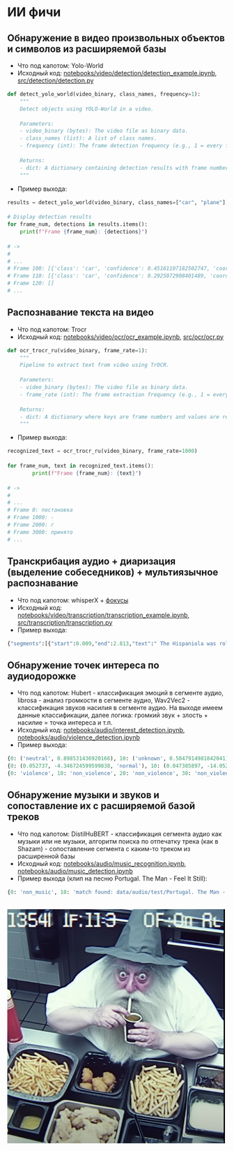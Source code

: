 # ИИ фичи

## Обнаружение в видео произвольных объектов и символов из расширяемой базы
- Что под капотом: Yolo-World
- Исходный код: [notebooks/video/detection/detection_example.ipynb](notebooks/video/detection/detection_example.ipynb), [src/detection/detection.py](src/detection/detection.py)
```python
def detect_yolo_world(video_binary, class_names, frequency=1):
    """
    Detect objects using YOLO-World in a video.

    Parameters:
    - video_binary (bytes): The video file as binary data.
    - class_names (list): A list of class names.
    - frequency (int): The frame detection frequency (e.g., 1 = every frame, 2 = every second frame, etc.).

    Returns:
    - dict: A dictionary containing detection results with frame number as key and detected objects as values.
    """
```
- Пример выхода:
```python
results = detect_yolo_world(video_binary, class_names=["car", "plane"], frequency=10)  # Detect objects every 10th frame

# Display detection results
for frame_num, detections in results.items():
    print(f"Frame {frame_num}: {detections}")

# ->
# 
# ...
# Frame 100: [{'class': 'car', 'confidence': 0.45161107182502747, 'coordinates': [604.96484375, 227.2288360595703, 761.029296875, 368.57037353515625]}]
# Frame 110: [{'class': 'car', 'confidence': 0.2925072908401489, 'coordinates': [597.0692138671875, 226.84547424316406, 767.8201904296875, 382.01513671875]}]
# Frame 120: []
# ...
```

## Распознавание текста на видео
- Что под капотом: Trocr
- Исходный код: [notebooks/video/ocr/ocr_example.ipynb](notebooks/video/ocr/ocr_example.ipynb), [src/ocr/ocr.py](src/ocr/ocr.py)
```python
def ocr_trocr_ru(video_binary, frame_rate=1):
    """
    Pipeline to extract text from video using TrOCR.

    Parameters:
    - video_binary (bytes): The video file as binary data.
    - frame_rate (int): The frame extraction frequency (e.g., 1 = every frame, 2 = every second frame, etc.).

    Returns:
    - dict: A dictionary where keys are frame numbers and values are recognized text.
    """
```
- Пример выхода:
```python
recognized_text = ocr_trocr_ru(video_binary, frame_rate=1000)

for frame_num, text in recognized_text.items():
        print(f"Frame {frame_num}: {text}")

# ->
# 
# ...
# Frame 0: постановка
# Frame 1000: -
# Frame 2000: г
# Frame 3000: принято
# ...
```

## Транскрибация аудио + диаризация (выделение собеседников) + мультиязычное распознавание
- Что под капотом: whisperX + [фокусы](https://github.com/openai/whisper/discussions/2009)
- Исходный код: [notebooks/video/transcription/transcription_example.ipynb](notebooks/video/transcription/transcription_example.ipynb), [src/transcription/transcription.py](src/transcription/transcription.py)
- Пример выхода:
```python
{"segments":[{"start":0.009,"end":2.813,"text":" The Hispaniola was rolling scuppers under in the ocean swell.","words":[{"word":"The","start":0.009,"end":0.069,"score":0.0},{"word":"Hispaniola","start":0.109,"end":0.81,"score":0.917},{"word":"was","start":0.83,"end":0.95,"score":0.501},{"word":"rolling","start":0.99,"end":1.251,"score":0.839},{"word":"scuppers","start":1.311,"end":1.671,"score":0.947},{"word":"under","start":1.751,"end":1.932,"score":0.939},{"word":"in","start":1.952,"end":2.012,"score":0.746},{"word":"the","start":2.032,"end":2.132,"score":0.667},{"word":"ocean","start":2.212,"end":2.472,"score":0.783},{"word":"swell.","start":2.512,"end":2.813,"score":0.865}]},{"start":3.494,"end":10.263,"text":"The booms were tearing at the blocks, the rudder was banging to and fro, and the whole ship creaking, groaning, and jumping like a manufactory.","words":[{"word":"The","start":3.494,"end":3.594,"score":0.752},{"word":"booms","start":3.614,"end":3.914,"score":0.867},{"word":"were","start":3.934,"end":4.054,"score":0.778},{"word":"tearing","start":4.074,"end":4.315,"score":0.808},{"word":"at","start":4.335,"end":4.395,"score":0.748},{"word":"the","start":4.415,"end":4.475,"score":0.993},{"word":"blocks,","start":4.495,"end":4.855,"score":0.918},{"word":"the","start":5.236,"end":5.316,"score":0.859},{"word":"rudder","start":5.356,"end":5.576,"score":0.894},{"word":"was","start":5.596,"end":5.717,"score":0.711},{"word":"banging","start":5.757,"end":6.117,"score":0.767},{"word":"to","start":6.177,"end":6.317,"score":0.781},{"word":"and","start":6.377,"end":6.458,"score":0.833},{"word":"fro,","start":6.498,"end":6.758,"score":0.657},{"word":"and","start":7.058,"end":7.159,"score":0.759},{"word":"the","start":7.179,"end":7.259,"score":0.833},{"word":"whole","start":7.299,"end":7.479,"score":0.807},{"word":"ship","start":7.539,"end":7.759,"score":0.79},{"word":"creaking,","start":7.859,"end":8.26,"score":0.774},{"word":"groaning,","start":8.44,"end":8.821,"score":0.75},{"word":"and","start":8.861,"end":8.941,"score":0.837},{"word":"jumping","start":8.981,"end":9.321,"score":0.859},{"word":"like","start":9.382,"end":9.502,"score":0.876},{"word":"a","start":9.542,"end":9.582,"score":0.5},{"word":"manufactory.","start":9.622,"end":10.263,"score":0.886}]}],"word_segments":[{"word":"The","start":0.009,"end":0.069,"score":0.0},{"word":"Hispaniola","start":0.109,"end":0.81,"score":0.917},{"word":"was","start":0.83,"end":0.95,"score":0.501},{"word":"rolling","start":0.99,"end":1.251,"score":0.839},{"word":"scuppers","start":1.311,"end":1.671,"score":0.947},{"word":"under","start":1.751,"end":1.932,"score":0.939},{"word":"in","start":1.952,"end":2.012,"score":0.746},{"word":"the","start":2.032,"end":2.132,"score":0.667},{"word":"ocean","start":2.212,"end":2.472,"score":0.783},{"word":"swell.","start":2.512,"end":2.813,"score":0.865},{"word":"The","start":3.494,"end":3.594,"score":0.752},{"word":"booms","start":3.614,"end":3.914,"score":0.867},{"word":"were","start":3.934,"end":4.054,"score":0.778},{"word":"tearing","start":4.074,"end":4.315,"score":0.808},{"word":"at","start":4.335,"end":4.395,"score":0.748},{"word":"the","start":4.415,"end":4.475,"score":0.993},{"word":"blocks,","start":4.495,"end":4.855,"score":0.918},{"word":"the","start":5.236,"end":5.316,"score":0.859},{"word":"rudder","start":5.356,"end":5.576,"score":0.894},{"word":"was","start":5.596,"end":5.717,"score":0.711},{"word":"banging","start":5.757,"end":6.117,"score":0.767},{"word":"to","start":6.177,"end":6.317,"score":0.781},{"word":"and","start":6.377,"end":6.458,"score":0.833},{"word":"fro,","start":6.498,"end":6.758,"score":0.657},{"word":"and","start":7.058,"end":7.159,"score":0.759},{"word":"the","start":7.179,"end":7.259,"score":0.833},{"word":"whole","start":7.299,"end":7.479,"score":0.807},{"word":"ship","start":7.539,"end":7.759,"score":0.79},{"word":"creaking,","start":7.859,"end":8.26,"score":0.774},{"word":"groaning,","start":8.44,"end":8.821,"score":0.75},{"word":"and","start":8.861,"end":8.941,"score":0.837},{"word":"jumping","start":8.981,"end":9.321,"score":0.859},{"word":"like","start":9.382,"end":9.502,"score":0.876},{"word":"a","start":9.542,"end":9.582,"score":0.5},{"word":"manufactory.","start":9.622,"end":10.263,"score":0.886}]}%
```

## Обнаружение точек интереса по аудиодорожке
- Что под капотом: Hubert - классификация эмоций в сегменте аудио, librosa - анализ громкости в сегменте аудио, Wav2Vec2 - классификация звуков насилия в сегменте аудио. На выходе имеем данные классификации, далее логика: громкий звук + злость + насилие = точка интереса и т.п.
- Исходный код: [notebooks/audio/interest_detection.ipynb](notebooks/audio/interest_detection.ipynb), [notebooks/audio/violence_detection.ipynb](notebooks/audio/violence_detection.ipynb)
- Пример выхода:
```python
{0: ('neutral', 0.898531436920166), 10: ('unknown', 0.5047914981842041), 20: ('unknown', 0.6240713000297546), 30: ('unknown', 0.4543779790401459), 40: ('angry', 0.758493185043335), 50: ('angry', 0.7123038172721863), 60: ('unknown', 0.6553771495819092), 70: ('unknown', 0.4523645341396332), 80: ('unknown', 0.616582989692688), 90: ('angry', 0.9587709307670593), 100: ('angry', 0.8447172045707703), 110: ('unknown', 0.6968732476234436), 120: ('unknown', 0.5530036687850952), 130: ('unknown', 0.5075026750564575), 140: ('angry', 0.8949615359306335), 150: ('unknown', 0.5432318449020386), 160: ('unknown', 0.5116928219795227), 170: ('neutral', 0.7228280305862427), 180: ('unknown', 0.6902819275856018), 190: ('unknown', 0.5846384167671204), 200: ('neutral', 0.9654733538627625), 210: ('neutral', 0.981601893901825), 220: ('neutral', 0.7543083429336548), 230: ('angry', 0.8148767948150635)}
{0: (0.052737, -4.346724599599838, 'normal'), 10: (0.047385897, -14.052446186542511, 'quiet'), 20: (0.052177295, -5.3619083017110825, 'normal'), 30: (0.054364823, -1.3942159712314606, 'normal'), 40: (0.05919643, 7.369254529476166, 'normal'), 50: (0.05567366, 0.9797235950827599, 'normal'), 60: (0.055661913, 0.9584192186594009, 'normal'), 70: (0.056004174, 1.5792051330208778, 'normal'), 80: (0.05390702, -2.2245725616812706, 'normal'), 90: (0.05659374, 2.6485448703169823, 'normal'), 100: (0.05345071, -3.052212856709957, 'normal'), 110: (0.054948863, -0.3348967060446739, 'normal'), 120: (0.05337519, -3.1891945749521255, 'normal'), 130: (0.05855794, 6.211170554161072, 'normal'), 140: (0.056462802, 2.4110550060868263, 'normal'), 150: (0.056765426, 2.959948033094406, 'normal'), 160: (0.058398627, 5.922213569283485, 'normal'), 170: (0.04427266, -19.69916820526123, 'quiet'), 180: (0.05806135, 5.310468375682831, 'normal'), 190: (0.0502579, -8.84326919913292, 'normal'), 200: (0.06275149, 13.81734013557434, 'loud'), 210: (0.065787315, 19.323663413524628, 'loud'), 220: (0.062907085, 14.099560678005219, 'loud'), 230: (0.050390385, -8.602968603372574, 'normal')}
{0: 'violence', 10: 'non_violence', 20: 'non_violence', 30: 'non_violence', 40: 'non_violence', 50: 'non_violence', 60: 'non_violence', 70: 'violence', 80: 'non_violence', 90: 'non_violence'}
```

## Обнаружение музыки и звуков и сопоставление их с расширяемой базой треков
- Что под капотом: DistilHuBERT - классификация сегмента аудио как музыки или не музыки, алгоритм поиска по отпечатку трека (как в Shazam) - сопоставление сегмента с каким-то треком из расширенной базы
- Исходный код: [notebooks/audio/music_recognition.ipynb](notebooks/audio/music_recognition.ipynb), [notebooks/audio/music_detection.ipynb](notebooks/audio/music_detection.ipynb)
- Пример выхода (клип на песню Portugal. The Man - Feel It Still):
```python
{0: 'non_music', 10: 'match found: data/audio/test/Portugal. The Man - Feel It Still (Official Music Video).wav', 20: 'match found: data/audio/test/Portugal. The Man - Feel It Still (Official Music Video).wav', 30: 'match found: data/audio/test/Portugal. The Man - Feel It Still (Official Music Video).wav', 40: 'match found: data/audio/test/Portugal. The Man - Feel It Still (Official Music Video).wav', 50: 'match found: data/audio/test/Portugal. The Man - Feel It Still (Official Music Video).wav', 60: 'match found: data/audio/test/Portugal. The Man - Feel It Still (Official Music Video).wav', 70: 'match found: data/audio/test/Portugal. The Man - Feel It Still (Official Music Video).wav', 80: 'match found: data/audio/test/Portugal. The Man - Feel It Still (Official Music Video).wav', 90: 'match found: data/audio/test/Portugal. The Man - Feel It Still (Official Music Video).wav', 100: 'match found: data/audio/test/Portugal. The Man - Feel It Still (Official Music Video).wav', 110: 'match found: data/audio/test/Portugal. The Man - Feel It Still (Official Music Video).wav', 120: 'match found: data/audio/test/Portugal. The Man - Feel It Still (Official Music Video).wav', 130: 'match found: data/audio/test/Portugal. The Man - Feel It Still (Official Music Video).wav', 140: 'match found: data/audio/test/Portugal. The Man - Feel It Still (Official Music Video).wav', 150: 'match found: data/audio/test/Portugal. The Man - Feel It Still (Official Music Video).wav', 160: 'match found: data/audio/test/Portugal. The Man - Feel It Still (Official Music Video).wav'}
```

<br>

<img src="./loss weight.png" alt="eat" width="500"/>

